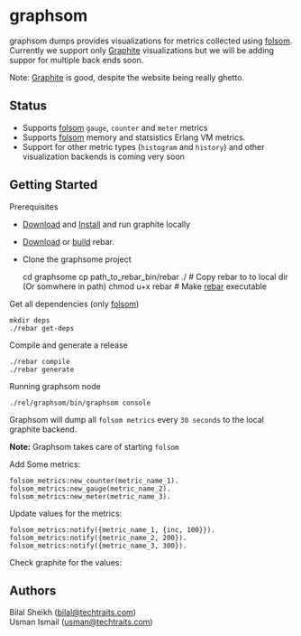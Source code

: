 graphsom
===============

graphsom dumps provides visualizations for metrics collected using [folsom](https://github.com/boundary/folsom). Currently we support only [Graphite](http://graphite.wikidot.com/) visualizations but we will be adding suppor for multiple back ends soon. 

Note: [Graphite](http://graphite.wikidot.com/) is good, despite the
website being really ghetto. 

Status
------

* Supports [folsom](https://github.com/boundary/folsom) `gauge`,
  `counter` and `meter` metrics
* Supports [folsom](https://github.com/boundary/folsom) memory and statsistics Erlang VM metrics.
* Support for other metric types (`histogram` and `history`) and other
  visualization backends is coming very soon

Getting Started
--------------

Prerequisites 

* [Download](https://launchpad.net/graphite/+download) and [Install](http://graphite.wikidot.com/installation) and run graphite locally
* [Download](https://github.com/downloads/basho/rebar/rebar) or [build](https://github.com/basho/rebar) rebar.
* Clone the graphsome project 

 
    cd graphsome
    cp path_to_rebar_bin/rebar ./ # Copy rebar to to local dir (Or somwhere in path)
	chmod u+x rebar  # Make [rebar](https://github.com/basho/rebar) executable  


    
    
Get all dependencies (only [folsom](https://github.com/boundary/folsom))

    mkdir deps
    ./rebar get-deps
    
Compile and generate a release

    ./rebar compile
    ./rebar generate
    
Running graphsom node

    ./rel/graphsom/bin/graphsom console


Graphsom will dump all `folsom metrics` every `30 seconds`
to the local graphite backend.

**Note:** Graphsom takes care of starting `folsom`

Add Some metrics:

    folsom_metrics:new_counter(metric_name_1).
    folsom_metrics:new_gauge(metric_name_2).
    folsom_metrics:new_meter(metric_name_3).

Update values for the metrics:

	folsom_metrics:notify({metric_name_1, {inc, 100}}).
    folsom_metrics:notify({metric_name_2, 200}).
    folsom_metrics:notify({metric_name_3, 300}).

Check graphite for the values:    



Authors 
------

Bilal Sheikh (<bilal@techtraits.com>)  
Usman Ismail (<usman@techtraits.com>)


